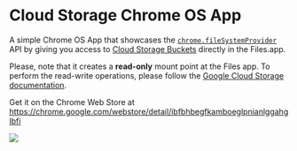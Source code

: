 # Cloud Storage Chrome OS App

A simple Chrome OS App that showcases the [`chrome.fileSystemProvider`](https://developer.chrome.com/apps/fileSystemProvider) API by giving you access to [Cloud Storage Buckets](https://cloud.google.com/storage/docs/overview) directly in the Files.app.

Please, note that it creates a **read-only** mount point at the Files app. To perform the read-write operations, please follow the [Google Cloud Storage documentation](https://cloud.google.com/storage/docs/).

Get it on the Chrome Web Store at https://chrome.google.com/webstore/detail/ibfbhbegfkamboeglpnianlggahglbfi

<img src="https://raw.githubusercontent.com/beaufortfrancois/cloud-storage-chrome-app/master/screenshot.png">


